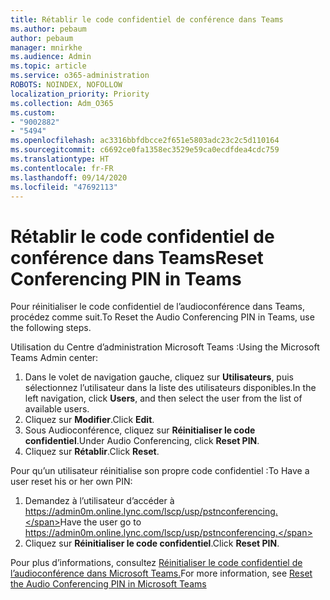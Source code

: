 ```yaml
---
title: Rétablir le code confidentiel de conférence dans Teams
ms.author: pebaum
author: pebaum
manager: mnirkhe
ms.audience: Admin
ms.topic: article
ms.service: o365-administration
ROBOTS: NOINDEX, NOFOLLOW
localization_priority: Priority
ms.collection: Adm_O365
ms.custom:
- "9002882"
- "5494"
ms.openlocfilehash: ac3316bbfdbcce2f651e5803adc23c2c5d110164
ms.sourcegitcommit: c6692ce0fa1358ec3529e59ca0ecdfdea4cdc759
ms.translationtype: HT
ms.contentlocale: fr-FR
ms.lasthandoff: 09/14/2020
ms.locfileid: "47692113"
---
```

# <a name="reset-conferencing-pin-in-teams"></a><span data-ttu-id="398f1-102">Rétablir le code confidentiel de conférence dans Teams</span><span class="sxs-lookup"><span data-stu-id="398f1-102">Reset Conferencing PIN in Teams</span></span>

<span data-ttu-id="398f1-103">Pour réinitialiser le code confidentiel de l’audioconférence dans Teams, procédez comme suit.</span><span class="sxs-lookup"><span data-stu-id="398f1-103">To Reset the Audio Conferencing PIN in Teams, use the following steps.</span></span>  

<span data-ttu-id="398f1-104">Utilisation du Centre d’administration Microsoft Teams :</span><span class="sxs-lookup"><span data-stu-id="398f1-104">Using the Microsoft Teams Admin center:</span></span>

1. <span data-ttu-id="398f1-105">Dans le volet de navigation gauche, cliquez sur **Utilisateurs**, puis sélectionnez l’utilisateur dans la liste des utilisateurs disponibles.</span><span class="sxs-lookup"><span data-stu-id="398f1-105">In the left navigation, click **Users**, and then select the user from the list of available users.</span></span>
2. <span data-ttu-id="398f1-106">Cliquez sur **Modifier**.</span><span class="sxs-lookup"><span data-stu-id="398f1-106">Click **Edit**.</span></span>
3. <span data-ttu-id="398f1-107">Sous Audioconférence, cliquez sur **Réinitialiser le code confidentiel**.</span><span class="sxs-lookup"><span data-stu-id="398f1-107">Under Audio Conferencing, click **Reset PIN**.</span></span>
4. <span data-ttu-id="398f1-108">Cliquez sur **Rétablir**.</span><span class="sxs-lookup"><span data-stu-id="398f1-108">Click **Reset**.</span></span>

<span data-ttu-id="398f1-109">Pour qu’un utilisateur réinitialise son propre code confidentiel :</span><span class="sxs-lookup"><span data-stu-id="398f1-109">To Have a user reset his or her own PIN:</span></span>
1. <span data-ttu-id="398f1-110">Demandez à l’utilisateur d’accéder à https://admin0m.online.lync.com/lscp/usp/pstnconferencing.</span><span class="sxs-lookup"><span data-stu-id="398f1-110">Have the user go to https://admin0m.online.lync.com/lscp/usp/pstnconferencing.</span></span>
2. <span data-ttu-id="398f1-111">Cliquez sur **Réinitialiser le code confidentiel**.</span><span class="sxs-lookup"><span data-stu-id="398f1-111">Click **Reset PIN**.</span></span>

<span data-ttu-id="398f1-112">Pour plus d’informations, consultez [Réinitialiser le code confidentiel de l’audioconférence dans Microsoft Teams.](https://docs.microsoft.com/microsoftteams/reset-the-audio-conferencing-pin-in-teams)</span><span class="sxs-lookup"><span data-stu-id="398f1-112">For more information, see [Reset the Audio Conferencing PIN in Microsoft Teams](https://docs.microsoft.com/microsoftteams/reset-the-audio-conferencing-pin-in-teams)</span></span>
